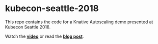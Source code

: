 # kubecon-seattle-2018

This repo contains the code for a Knative Autoscaling demo presented at Kubecon Seattle 2018.

Watch the [**video**](https://www.youtube.com/watch?v=OPSIPr-Cybs) or read the [**blog post**](https://medium.com/knative/knative-v0-3-autoscaling-a-love-story-d6954279a67a).
